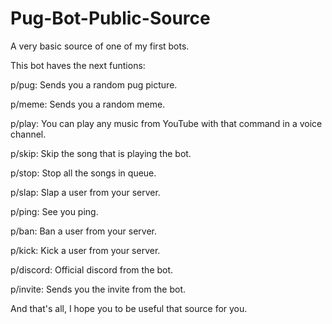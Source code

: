 # Pug-Bot-Public-Source
A very basic source of one of my first bots.

This bot haves the next funtions:

p/pug: Sends you a random pug picture.

p/meme: Sends you a random meme.

p/play: You can play any music from YouTube with that command in a voice channel.

p/skip: Skip the song that is playing the bot.

p/stop: Stop all the songs in queue.

p/slap: Slap a user from your server.

p/ping: See you ping.

p/ban: Ban a user from your server.

p/kick: Kick a user from your server.

p/discord: Official discord from the bot.

p/invite: Sends you the invite from the bot.

And that's all, I hope you to be useful that source for you.
